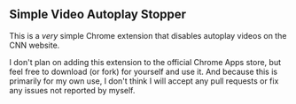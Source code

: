 ## Simple Video Autoplay Stopper

This is a _very_ simple Chrome extension that disables autoplay videos on the CNN website.

I don't plan on adding this extension to the official Chrome Apps store, but feel free to download (or fork) for yourself and use it. And because this is primarily for my own use, I don't think I will accept any pull requests or fix any issues not reported by myself.
